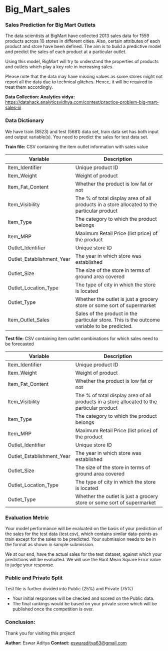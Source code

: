 # Big_Mart_sales

### Sales Prediction for Big Mart Outlets
The data scientists at BigMart have collected 2013 sales data for 1559 products across 10 stores in different cities. Also, certain attributes of each product and store have been defined. The aim is to build a predictive model and predict the sales of each product at a particular outlet.

Using this model, BigMart will try to understand the properties of products and outlets which play a key role in increasing sales.

Please note that the data may have missing values as some stores might not report all the data due to technical glitches. Hence, it will be required to treat them accordingly. 

**Data Collection: Analytics vidya:** https://datahack.analyticsvidhya.com/contest/practice-problem-big-mart-sales-iii
 

### Data Dictionary
We have train (8523) and test (5681) data set, train data set has both input and output variable(s). You need to predict the sales for test data set.

**Train file:** CSV containing the item outlet information with sales value

| Variable	| Description |
|--|--|
| Item_Identifier	| Unique product ID |
| Item_Weight	| Weight of product |
| Item_Fat_Content	| Whether the product is low fat or not |
| Item_Visibility	| The % of total display area of all products in a store allocated to the particular product |
| Item_Type	|The category to which the product belongs |
| Item_MRP | Maximum Retail Price (list price) of the product |
| Outlet_Identifier	| Unique store ID |
| Outlet_Establishment_Year	| The year in which store was established |
| Outlet_Size	| The size of the store in terms of ground area covered |
| Outlet_Location_Type | The type of city in which the store is located |
| Outlet_Type	| Whether the outlet is just a grocery store or some sort of supermarket |
| Item_Outlet_Sales	| Sales of the product in the particular store. This is the outcome variable to be predicted. |

**Test file:** CSV containing item outlet combinations for which sales need to be forecasted

| Variable | Description|
|--|--|
| Item_Identifier	| Unique product ID |
| Item_Weight	| Weight of product |
| Item_Fat_Content	| Whether the product is low fat or not | 
| Item_Visibility	| The % of total display area of all products in a store allocated to the particular product |
| Item_Type	| The category to which the product belongs |
| Item_MRP | Maximum Retail Price (list price) of the product |
| Outlet_Identifier	| Unique store ID |
| Outlet_Establishment_Year	| The year in which store was established | 
| Outlet_Size	| The size of the store in terms of ground area covered |
| Outlet_Location_Type	| The type of city in which the store is located |
| Outlet_Type	| Whether the outlet is just a grocery store or some sort of supermarket |


### Evaluation Metric
Your model performance will be evaluated on the basis of your prediction of the sales for the test data (test.csv), which contains similar data-points as train except for the sales to be predicted. Your submission needs to be in the format as shown in sample submission.

We at our end, have the actual sales for the test dataset, against which your predictions will be evaluated. We will use the Root Mean Square Error value to judge your response.



### Public and Private Split
Test file is further divided into Public (25%) and Private (75%)

- Your initial responses will be checked and scored on the Public data.
- The final rankings would be based on your private score which will be published once the competition is over.


### Conclusion:
Thank you for visiting this project!

**Author:** Eswar Aditya **Contact:** eswaraditya63@gmail.com
